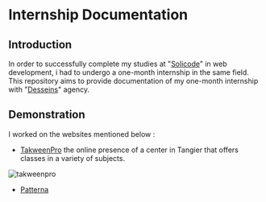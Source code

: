 # Internship Documentation
## Introduction
In order to successfully complete my studies at "[Solicode](https://solicode.co/)" in web  development, i had to undergo a one-month internship in the same field. This repository aims to provide documentation of my one-month internship with "[Desseins](https://desseins.ma/)" agency.
## Demonstration
I worked on the websites mentioned below : 
- [TakweenPro](https://takweenpro.ma/) the online presence of a center in Tangier that offers classes in a variety of subjects.

![takweenpro](https://user-images.githubusercontent.com/92019711/180028904-a50d1e0f-2109-4230-a253-70ea894d36ef.png)

- [Patterna](https://patterna.ma/)
